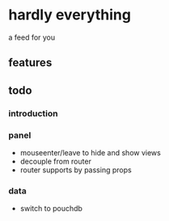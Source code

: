 # hardly everything
a feed for you

## features

## todo


### introduction

### panel
- mouseenter/leave to hide and show views
- decouple from router
- router supports by passing props

### data
- switch to pouchdb
